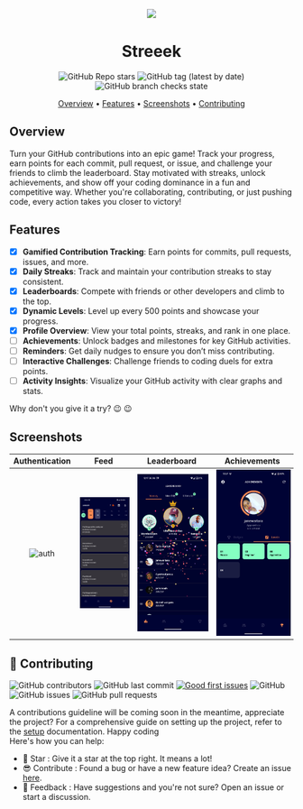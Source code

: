 <div align="center"> 

<p align="center"><img width=12% src=".github/images/logo.webp"></p>

# Streeek
![GitHub Repo stars](https://img.shields.io:/github/stars/bizilabs/streeek?style=for-the-badge) ![GitHub tag (latest by date)](https://img.shields.io:/github/v/tag/bizilabs/streeek?style=for-the-badge) ![GitHub branch checks state](https://img.shields.io:/github/checks-status/bizilabs/streeek/main?style=for-the-badge)

[Overview](#overview) •
[Features](#features) •
[Screenshots](#screenshots) •
[Contributing](#-contributing)

</div>

## Overview
Turn your GitHub contributions into an epic game! Track your progress, earn points for each commit, 
pull request, or issue, and challenge your friends to climb the leaderboard. Stay motivated with 
streaks, unlock achievements, and show off your coding dominance in a fun and competitive way. 
Whether you're collaborating, contributing, or just pushing code, every action takes you closer to 
victory!

## Features

- [x] **Gamified Contribution Tracking**: Earn points for commits, pull requests, issues, and more.
- [x] **Daily Streaks**: Track and maintain your contribution streaks to stay consistent.
- [x] **Leaderboards**: Compete with friends or other developers and climb to the top.
- [x] **Dynamic Levels**: Level up every 500 points and showcase your progress.
- [x] **Profile Overview**: View your total points, streaks, and rank in one place.
- [ ] **Achievements**: Unlock badges and milestones for key GitHub activities.
- [ ] **Reminders**: Get daily nudges to ensure you don’t miss contributing.
- [ ] **Interactive Challenges**: Challenge friends to coding duels for extra points.
- [ ] **Activity Insights**: Visualize your GitHub activity with clear graphs and stats.

Why don't you give it a try? :wink: :wink:

## Screenshots

|                                      Authentication                                       |                                      Feed                                       |                                       Leaderboard                                       |                                       Achievements                                       |
|:-----------------------------------------------------------------------------------------:|:-------------------------------------------------------------------------------:|:---------------------------------------------------------------------------------------:|:----------------------------------------------------------------------------------------:|
| <img src=".github/images/screens/authentication.png" width="200" hspace="2" alt="auth" /> | <img src=".github/images/screens/feed.png" width="200" hspace="2" alt="feed" /> | <img src=".github/images/screens/leaderboard.png" width="200" hspace="2" alt="feed" />  | <img src=".github/images/screens/achievements.png" width="200" hspace="2" alt="feed" />  |

## 🤩 Contributing

![GitHub contributors](https://img.shields.io:/github/contributors/bizilabs/streeek?style=for-the-badge) ![GitHub last commit](https://img.shields.io:/github/last-commit/bizilabs/streeek?style=for-the-badge) [![Good first issues](https://img.shields.io/github/issues/bizilabs/streeek/good%20first%20issue?style=for-the-badge)](https://github.com/bizilabs/streeek/issues?q=is%3Aissue+is%3Aopen+label%3A%22good+first+issue%22) ![GitHub](https://img.shields.io:/github/license/bizilabs/streeek?style=for-the-badge) ![GitHub issues](https://img.shields.io:/github/issues-raw/bizilabs/streeek?style=for-the-badge) ![GitHub pull requests](https://img.shields.io:/github/issues-pr/bizilabs/streeek?style=for-the-badge)

A contributions guideline will be coming soon in the meantime, appreciate the project? For a comprehensive guide on setting up the project, refer to the [setup](docs/SETUP.md) documentation. Happy coding  
Here's how you can help:

- 🌟 Star        : Give it a star at the top right. It means a lot!
- 😎 Contribute  : Found a bug or have a new feature idea? Create an issue [here](https://github.com/bizilabs/streeek/issues/new).
- 💬 Feedback    : Have suggestions and you're not sure? Open an issue or start a discussion.
